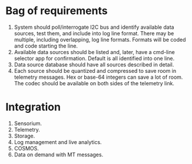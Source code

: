 # Bag of requirements

1. System should poll/interrogate I2C bus and identify available data sources, test them, and include into log line format. There may be multiple, including overlapping, log line formats. Formats will be coded and code starting the line.  
2. Available data sources should be listed and, later, have a cmd-line selector app for confirmation. Default is all identified into one line.
3. Data source database should have all sources described in detail.
4. Each source should be quantized and compressed to save room in telemetry messages. Hex or base-64 integers can save a lot of room. The codec should be available on both sides of the telemetry link.

# Integration

1. Sensorium.
2. Telemetry.
3. Storage.
4. Log management and live analytics.
5. COSMOS.
6. Data on demand with MT messages.
